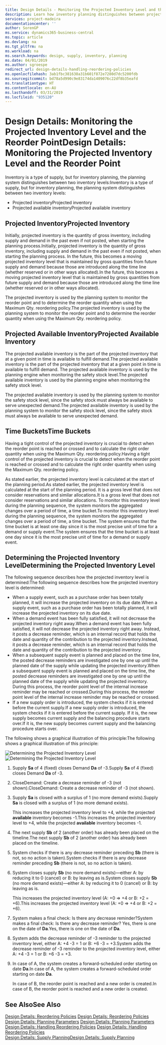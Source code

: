 ```yaml
---
title: Design Details - Monitoring the Projected Inventory Level and the Reorder Point | Microsoft Docs
description: Learn how inventory planning distinguishes between projected inventory and projected available inventory levels.
services: project-madeira
documentationcenter: ''
author: SorenGP
ms.service: dynamics365-business-central
ms.topic: article
ms.devlang: na
ms.tgt_pltfrm: na
ms.workload: na
ms.search.keywords: design, supply, inventory, planning
ms.date: 04/01/2019
ms.author: sgroespe
redirect_url: design-details-handling-reordering-policies
ms.openlocfilehash: 3ab1fbc381638a31b601f872e7280d7dc5200fdb
ms.sourcegitcommit: bd78a5d990c9e83174da1409076c22df8b35eafd
ms.translationtype: HT
ms.contentlocale: en-AU
ms.lasthandoff: 03/31/2019
ms.locfileid: "935120"
---
```

# <a name="design-details-monitoring-the-projected-inventory-level-and-the-reorder-point"></a><span data-ttu-id="1e907-103">Design Details: Monitoring the Projected Inventory Level and the Reorder Point</span><span class="sxs-lookup"><span data-stu-id="1e907-103">Design Details: Monitoring the Projected Inventory Level and the Reorder Point</span></span>
<span data-ttu-id="1e907-104">Inventory is a type of supply, but for inventory planning, the planning system distinguishes between two inventory levels:</span><span class="sxs-lookup"><span data-stu-id="1e907-104">Inventory is a type of supply, but for inventory planning, the planning system distinguishes between two inventory levels:</span></span>  

* <span data-ttu-id="1e907-105">Projected inventory</span><span class="sxs-lookup"><span data-stu-id="1e907-105">Projected inventory</span></span>  
* <span data-ttu-id="1e907-106">Projected available inventory</span><span class="sxs-lookup"><span data-stu-id="1e907-106">Projected available inventory</span></span>  

## <a name="projected-inventory"></a><span data-ttu-id="1e907-107">Projected Inventory</span><span class="sxs-lookup"><span data-stu-id="1e907-107">Projected Inventory</span></span>  
<span data-ttu-id="1e907-108">Initially, projected inventory is the quantity of gross inventory, including supply and demand in the past even if not posted, when starting the planning process.</span><span class="sxs-lookup"><span data-stu-id="1e907-108">Initially, projected inventory is the quantity of gross inventory, including supply and demand in the past even if not posted, when starting the planning process.</span></span> <span data-ttu-id="1e907-109">In the future, this becomes a moving projected inventory level that is maintained by gross quantities from future supply and demand because those are introduced along the time line (whether reserved or in other ways allocated).</span><span class="sxs-lookup"><span data-stu-id="1e907-109">In the future, this becomes a moving projected inventory level that is maintained by gross quantities from future supply and demand because those are introduced along the time line (whether reserved or in other ways allocated).</span></span>  

<span data-ttu-id="1e907-110">The projected inventory is used by the planning system to monitor the reorder point and to determine the reorder quantity when using the Maximum Qty. reordering policy.</span><span class="sxs-lookup"><span data-stu-id="1e907-110">The projected inventory is used by the planning system to monitor the reorder point and to determine the reorder quantity when using the Maximum Qty. reordering policy.</span></span>  

## <a name="projected-available-inventory"></a><span data-ttu-id="1e907-111">Projected Available Inventory</span><span class="sxs-lookup"><span data-stu-id="1e907-111">Projected Available Inventory</span></span>  
<span data-ttu-id="1e907-112">The projected available inventory is the part of the projected inventory that at a given point in time is available to fulfill demand.</span><span class="sxs-lookup"><span data-stu-id="1e907-112">The projected available inventory is the part of the projected inventory that at a given point in time is available to fulfill demand.</span></span> <span data-ttu-id="1e907-113">The projected available inventory is used by the planning engine when monitoring the safety stock level.</span><span class="sxs-lookup"><span data-stu-id="1e907-113">The projected available inventory is used by the planning engine when monitoring the safety stock level.</span></span>  

<span data-ttu-id="1e907-114">The projected available inventory is used by the planning system to monitor the safety stock level, since the safety stock must always be available to serve unexpected demand.</span><span class="sxs-lookup"><span data-stu-id="1e907-114">The projected available inventory is used by the planning system to monitor the safety stock level, since the safety stock must always be available to serve unexpected demand.</span></span>  

## <a name="time-buckets"></a><span data-ttu-id="1e907-115">Time Buckets</span><span class="sxs-lookup"><span data-stu-id="1e907-115">Time Buckets</span></span>  
<span data-ttu-id="1e907-116">Having a tight control of the projected inventory is crucial to detect when the reorder point is reached or crossed and to calculate the right order quantity when using the Maximum Qty. reordering policy.</span><span class="sxs-lookup"><span data-stu-id="1e907-116">Having a tight control of the projected inventory is crucial to detect when the reorder point is reached or crossed and to calculate the right order quantity when using the Maximum Qty. reordering policy.</span></span>  

<span data-ttu-id="1e907-117">As stated earlier, the projected inventory level is calculated at the start of the planning period.</span><span class="sxs-lookup"><span data-stu-id="1e907-117">As stated earlier, the projected inventory level is calculated at the start of the planning period.</span></span> <span data-ttu-id="1e907-118">It is a gross level that does not consider reservations and similar allocations.</span><span class="sxs-lookup"><span data-stu-id="1e907-118">It is a gross level that does not consider reservations and similar allocations.</span></span> <span data-ttu-id="1e907-119">To monitor this inventory level during the planning sequence, the system monitors the aggregated changes over a period of time, a time bucket.</span><span class="sxs-lookup"><span data-stu-id="1e907-119">To monitor this inventory level during the planning sequence, the system monitors the aggregated changes over a period of time, a time bucket.</span></span> <span data-ttu-id="1e907-120">The system ensures that the time bucket is at least one day since it is the most precise unit of time for a demand or supply event.</span><span class="sxs-lookup"><span data-stu-id="1e907-120">The system ensures that the time bucket is at least one day since it is the most precise unit of time for a demand or supply event.</span></span>  

## <a name="determining-the-projected-inventory-level"></a><span data-ttu-id="1e907-121">Determining the Projected Inventory Level</span><span class="sxs-lookup"><span data-stu-id="1e907-121">Determining the Projected Inventory Level</span></span>  
<span data-ttu-id="1e907-122">The following sequence describes how the projected inventory level is determined:</span><span class="sxs-lookup"><span data-stu-id="1e907-122">The following sequence describes how the projected inventory level is determined:</span></span>  

* <span data-ttu-id="1e907-123">When a supply event, such as a purchase order has been totally planned, it will increase the projected inventory on its due date.</span><span class="sxs-lookup"><span data-stu-id="1e907-123">When a supply event, such as a purchase order has been totally planned, it will increase the projected inventory on its due date.</span></span>  
* <span data-ttu-id="1e907-124">When a demand event has been fully satisfied, it will not decrease the projected inventory right away.</span><span class="sxs-lookup"><span data-stu-id="1e907-124">When a demand event has been fully satisfied, it will not decrease the projected inventory right away.</span></span> <span data-ttu-id="1e907-125">Instead, it posts a decrease reminder, which is an internal record that holds the date and quantity of the contribution to the projected inventory.</span><span class="sxs-lookup"><span data-stu-id="1e907-125">Instead, it posts a decrease reminder, which is an internal record that holds the date and quantity of the contribution to the projected inventory.</span></span>  
* <span data-ttu-id="1e907-126">When a subsequent supply event is planned and placed on the time line, the posted decrease reminders are investigated one by one up until the planned date of the supply while updating the projected inventory.</span><span class="sxs-lookup"><span data-stu-id="1e907-126">When a subsequent supply event is planned and placed on the time line, the posted decrease reminders are investigated one by one up until the planned date of the supply while updating the projected inventory.</span></span> <span data-ttu-id="1e907-127">During this process, the reorder point level of the internal increase reminder may be reached or crossed.</span><span class="sxs-lookup"><span data-stu-id="1e907-127">During this process, the reorder point level of the internal increase reminder may be reached or crossed.</span></span>  
* <span data-ttu-id="1e907-128">If a new supply order is introduced, the system checks if it is entered before the current supply.</span><span class="sxs-lookup"><span data-stu-id="1e907-128">If a new supply order is introduced, the system checks if it is entered before the current supply.</span></span> <span data-ttu-id="1e907-129">If it is, the new supply becomes current supply and the balancing procedure starts over.</span><span class="sxs-lookup"><span data-stu-id="1e907-129">If it is, the new supply becomes current supply and the balancing procedure starts over.</span></span>  

<span data-ttu-id="1e907-130">The following shows a graphical illustration of this principle:</span><span class="sxs-lookup"><span data-stu-id="1e907-130">The following shows a graphical illustration of this principle:</span></span>  

<span data-ttu-id="1e907-131">![Determining the Projected Inventory Level](media/nav_app_supply_planning_2_projected_inventory.png "Determining the Projected Inventory Level")</span><span class="sxs-lookup"><span data-stu-id="1e907-131">![Determining the Projected Inventory Level](media/nav_app_supply_planning_2_projected_inventory.png "Determining the Projected Inventory Level")</span></span>  

1. <span data-ttu-id="1e907-132">Supply **Sa** of 4 (fixed) closes Demand **Da** of -3.</span><span class="sxs-lookup"><span data-stu-id="1e907-132">Supply **Sa** of 4 (fixed) closes Demand **Da** of -3.</span></span>  
2. <span data-ttu-id="1e907-133">CloseDemand: Create a decrease reminder of -3 (not shown).</span><span class="sxs-lookup"><span data-stu-id="1e907-133">CloseDemand: Create a decrease reminder of -3 (not shown).</span></span>  
3. <span data-ttu-id="1e907-134">Supply **Sa** is closed with a surplus of 1 (no more demand exists).</span><span class="sxs-lookup"><span data-stu-id="1e907-134">Supply **Sa** is closed with a surplus of 1 (no more demand exists).</span></span>  

     <span data-ttu-id="1e907-135">This increases the projected inventory level to +4, while the projected **available** inventory becomes -1.</span><span class="sxs-lookup"><span data-stu-id="1e907-135">This increases the projected inventory level to +4, while the projected **available** inventory becomes -1.</span></span>  

4. <span data-ttu-id="1e907-136">The next supply **Sb** of 2 (another order) has already been placed on the timeline.</span><span class="sxs-lookup"><span data-stu-id="1e907-136">The next supply **Sb** of 2 (another order) has already been placed on the timeline.</span></span>  
5. <span data-ttu-id="1e907-137">System checks if there is any decrease reminder preceding **Sb** (there is not, so no action is taken).</span><span class="sxs-lookup"><span data-stu-id="1e907-137">System checks if there is any decrease reminder preceding **Sb** (there is not, so no action is taken).</span></span>  
6. <span data-ttu-id="1e907-138">System closes supply **Sb** (no more demand exists)—either A: by reducing it to 0 (cancel) or B: by leaving as is.</span><span class="sxs-lookup"><span data-stu-id="1e907-138">System closes supply **Sb** (no more demand exists)—either A: by reducing it to 0 (cancel) or B: by leaving as is.</span></span>  

     <span data-ttu-id="1e907-139">This increases the projected inventory level (A: +0 => +4 or B: +2 = +6).</span><span class="sxs-lookup"><span data-stu-id="1e907-139">This increases the projected inventory level (A: +0 => +4 or B: +2 = +6).</span></span>  

7. <span data-ttu-id="1e907-140">System makes a final check: Is there any decrease reminder?</span><span class="sxs-lookup"><span data-stu-id="1e907-140">System makes a final check: Is there any decrease reminder?</span></span> <span data-ttu-id="1e907-141">Yes, there is one on the date of **Da**.</span><span class="sxs-lookup"><span data-stu-id="1e907-141">Yes, there is one on the date of **Da**.</span></span>  
8. <span data-ttu-id="1e907-142">System adds the decrease reminder of -3 reminder to the projected inventory level, either A: +4 -3 = 1 or B: +6 -3 = +3.</span><span class="sxs-lookup"><span data-stu-id="1e907-142">System adds the decrease reminder of -3 reminder to the projected inventory level, either A: +4 -3 = 1 or B: +6 -3 = +3.</span></span>  
9. <span data-ttu-id="1e907-143">In case of A, the system creates a forward-scheduled order starting on date **Da**.</span><span class="sxs-lookup"><span data-stu-id="1e907-143">In case of A, the system creates a forward-scheduled order starting on date **Da**.</span></span>  

     <span data-ttu-id="1e907-144">In case of B, the reorder point is reached and a new order is created.</span><span class="sxs-lookup"><span data-stu-id="1e907-144">In case of B, the reorder point is reached and a new order is created.</span></span>  

## <a name="see-also"></a><span data-ttu-id="1e907-145">See Also</span><span class="sxs-lookup"><span data-stu-id="1e907-145">See Also</span></span>  
<span data-ttu-id="1e907-146">[Design Details: Reordering Policies](design-details-reordering-policies.md) </span><span class="sxs-lookup"><span data-stu-id="1e907-146">[Design Details: Reordering Policies](design-details-reordering-policies.md) </span></span>  
<span data-ttu-id="1e907-147">[Design Details: Planning Parameters](design-details-planning-parameters.md) </span><span class="sxs-lookup"><span data-stu-id="1e907-147">[Design Details: Planning Parameters](design-details-planning-parameters.md) </span></span>  
<span data-ttu-id="1e907-148">[Design Details: Handling Reordering Policies](design-details-handling-reordering-policies.md) </span><span class="sxs-lookup"><span data-stu-id="1e907-148">[Design Details: Handling Reordering Policies](design-details-handling-reordering-policies.md) </span></span>  
[<span data-ttu-id="1e907-149">Design Details: Supply Planning</span><span class="sxs-lookup"><span data-stu-id="1e907-149">Design Details: Supply Planning</span></span>](design-details-supply-planning.md)
